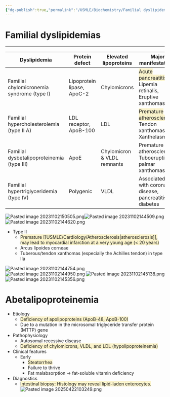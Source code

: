 ```yaml
---
{"dg-publish":true,"permalink":"/USMLE/Biochemistry/Familial dyslipidemias/"}
---
```


# Familial dyslipidemias
---

| Dyslipidemia                               | Protein defect             | Elevated lipoproteins       | Major manifestations                                                                                             |
| ------------------------------------------ | -------------------------- | --------------------------- | ---------------------------------------------------------------------------------------------------------------- |
| Familial chylomicronemia syndrome (type I) | Lipoprotein lipase, ApoC-2 | Chylomicrons                | <span style="background:rgba(240, 200, 0, 0.2)">Acute pancreatitis</span>, Lipemia retinalis, Eruptive xanthomas |
| Familial hypercholesterolemia (type II A)  | LDL receptor, ApoB-100     | LDL                         | <span style="background:rgba(240, 200, 0, 0.2)">Premature atherosclerosis</span>, Tendon xanthomas, Xanthelasmas |
| Familial dysbetalipoproteinemia (type III) | ApoE                       | Chylomicron & VLDL remnants | Premature atherosclerosis, Tuboeruptive & palmar xanthomas                                                       |
| Familial hypertriglyceridemia (type IV)    | Polygenic                  | VLDL                        | Associated with coronary disease, pancreatitis & diabetes                                                        |

![Pasted image 20231102150505.png](/img/user/appendix/Pasted%20image%2020231102150505.png)![Pasted image 20231102144509.png](/img/user/appendix/Pasted%20image%2020231102144509.png)
![Pasted image 20231102144620.png](/img/user/appendix/Pasted%20image%2020231102144620.png)
- Type II
	- <span style="background:rgba(240, 200, 0, 0.2)">Premature [[USMLE/Cardiology/Atherosclerosis\|atherosclerosis]], may lead to myocardial infarction at a very young age (&lt; 20 years)</span>
	- Arcus lipoides corneae 
	- Tuberous/tendon xanthomas (especially the Achilles tendon) in type IIa

![Pasted image 20231102144754.png](/img/user/appendix/Pasted%20image%2020231102144754.png)
![Pasted image 20231102144950.png](/img/user/appendix/Pasted%20image%2020231102144950.png)
![Pasted image 20231102145138.png](/img/user/appendix/Pasted%20image%2020231102145138.png)
![Pasted image 20231102145356.png](/img/user/appendix/Pasted%20image%2020231102145356.png)

# Abetalipoproteinemia
- Etiology
	- <span style="background:rgba(240, 200, 0, 0.2)">Deficiency of apolipoproteins (ApoB-48, ApoB-100) </span>
	- Due to a mutation in the microsomal triglyceride transfer protein (MTTP) gene
- Pathophysiology
	- Autosomal recessive disease
	- <span style="background:rgba(240, 200, 0, 0.2)">Deficiency of chylomicrons, VLDL, and LDL (hypolipoproteinemia)</span>
- Clinical features
	- Early
		- <span style="background:rgba(240, 200, 0, 0.2)">Steatorrhea</span>
		- Failure to thrive
		- Fat malabsorption → fat-soluble vitamin deficiency
- Diagnostics
	- <span style="background:rgba(240, 200, 0, 0.2)">Intestinal biopsy: Histology may reveal lipid-laden enterocytes.</span>![Pasted image 20250422103249.png](/img/user/appendix/Pasted%20image%2020250422103249.png)